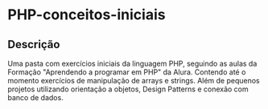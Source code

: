 # PHP-conceitos-iniciais

## Descrição

Uma pasta com exercícios iniciais da linguagem PHP, seguindo as aulas da Formação "Aprendendo a programar em PHP" da Alura. Contendo até o momento exercícios de manipulação de arrays e strings. Além de pequenos projetos utilizando orientação a objetos, Design Patterns e conexão com banco de dados.
